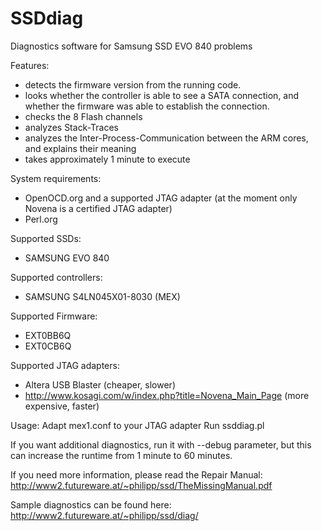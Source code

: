 # SSDdiag
Diagnostics software for Samsung SSD EVO 840 problems

Features:
* detects the firmware version from the running code.
* looks whether the controller is able to see a SATA connection, and whether the firmware was able to establish the connection.
* checks the 8 Flash channels
* analyzes Stack-Traces
* analyzes the Inter-Process-Communication between the ARM cores, and explains their meaning
* takes approximately 1 minute to execute

System requirements:
* OpenOCD.org and a supported JTAG adapter (at the moment only Novena is a certified JTAG adapter)
* Perl.org

Supported SSDs:
* SAMSUNG EVO 840 

Supported controllers:
* SAMSUNG S4LN045X01-8030 (MEX)

Supported Firmware:
* EXT0BB6Q 
* EXT0CB6Q

Supported JTAG adapters:
* Altera USB Blaster (cheaper, slower)
* http://www.kosagi.com/w/index.php?title=Novena_Main_Page (more expensive, faster)



Usage:
Adapt mex1.conf to your JTAG adapter
Run ssddiag.pl

If you want additional diagnostics, run it with --debug parameter, but this can increase the runtime from 1 minute to 60 minutes.


If you need more information, please read the Repair Manual:
http://www2.futureware.at/~philipp/ssd/TheMissingManual.pdf

Sample diagnostics can be found here:
http://www2.futureware.at/~philipp/ssd/diag/

